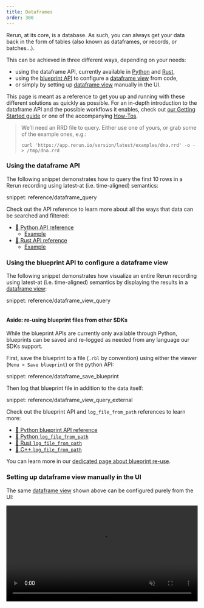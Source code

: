 ```yaml
---
title: Dataframes
order: 300
---
```


Rerun, at its core, is a database. As such, you can always get your data back in the form of tables (also known as dataframes, or records, or batches...).

This can be achieved in three different ways, depending on your needs:
* using the dataframe API, currently available in [Python](https://ref.rerun.io/docs/python/stable/common/dataframe/) and [Rust](https://docs.rs/rerun/latest/rerun/dataframe/index.html),
* using the [blueprint API](../concepts/blueprint.md) to configure a [dataframe view](types/views/dataframe_view.md) from code,
* or simply by setting up [dataframe view](types/views/dataframe_view.md) manually in the UI.

This page is meant as a reference to get you up and running with these different solutions as quickly as possible.
For an in-depth introduction to the dataframe API and the possible workflows it enables, check out [our Getting Started guide](../getting-started/data-out) or one of the accompanying [How-Tos](../howto/dataframe-api.md).


> We'll need an RRD file to query. Either use one of yours, or grab some of the example ones, e.g.:
> ```
> curl 'https://app.rerun.io/version/latest/examples/dna.rrd' -o - > /tmp/dna.rrd
> ```

### Using the dataframe API

The following snippet demonstrates how to query the first 10 rows in a Rerun recording using latest-at (i.e. time-aligned) semantics:

snippet: reference/dataframe_query

Check out the API reference to learn more about all the ways that data can be searched and filtered:
* [🐍 Python API reference](https://ref.rerun.io/docs/python/stable/common/dataframe/)
  * [Example](https://github.com/rerun-io/rerun/blob/c00a9f649fd4463f91620e8e2eac11355b245ac5/examples/python/dataframe_query/dataframe_query.py)
* [🦀 Rust API reference](https://docs.rs/rerun/latest/rerun/dataframe/index.html)
  * [Example](https://github.com/rerun-io/rerun/blob/c00a9f649fd4463f91620e8e2eac11355b245ac5/examples/rust/dataframe_query/src/main.rs)


### Using the blueprint API to configure a dataframe view

The following snippet demonstrates how visualize an entire Rerun recording using latest-at (i.e. time-aligned) semantics by displaying the results in a [dataframe view](types/views/dataframe_view.md):

snippet: reference/dataframe_view_query

<picture>
  <img src="https://static.rerun.io/dataframe_query_example/d3dc908edb09377fbdc4c8f16b1b35a7a35a5e7d/full.png" alt="">
  <source media="(max-width: 480px)" srcset="https://static.rerun.io/dataframe_query_example/d3dc908edb09377fbdc4c8f16b1b35a7a35a5e7d/480w.png">
  <source media="(max-width: 768px)" srcset="https://static.rerun.io/dataframe_query_example/d3dc908edb09377fbdc4c8f16b1b35a7a35a5e7d/768w.png">
  <source media="(max-width: 1024px)" srcset="https://static.rerun.io/dataframe_query_example/d3dc908edb09377fbdc4c8f16b1b35a7a35a5e7d/1024w.png">
  <source media="(max-width: 1200px)" srcset="https://static.rerun.io/dataframe_query_example/d3dc908edb09377fbdc4c8f16b1b35a7a35a5e7d/1200w.png">
</picture>

#### Aside: re-using blueprint files from other SDKs

While the blueprint APIs are currently only available through Python, blueprints can be saved and re-logged as needed from any language our SDKs support.

First, save the blueprint to a file (`.rbl` by convention) using either the viewer (`Menu > Save blueprint`) or the python API:

snippet: reference/dataframe_save_blueprint

Then log that blueprint file in addition to the data itself:

snippet: reference/dataframe_view_query_external

Check out the blueprint API and `log_file_from_path` references to learn more:
* [🐍 Python blueprint API reference](https://ref.rerun.io/docs/python/stable/common/blueprint_apis/)
* [🐍 Python `log_file_from_path`](https://ref.rerun.io/docs/python/stable/common/logging_functions/#rerun.log_file_from_path)
* [🦀 Rust `log_file_from_path`](https://docs.rs/rerun/latest/rerun/struct.RecordingStream.html#method.log_file_from_path)
* [🌊 C++ `log_file_from_path`](https://ref.rerun.io/docs/cpp/stable/classrerun_1_1RecordingStream.html#a20798d7ea74cce5c8174e5cacd0a2c47)

You can learn more in our [dedicated page about blueprint re-use](../howto/visualization/reuse-blueprints?speculative-link).


### Setting up dataframe view manually in the UI

The same [dataframe view](types/views/dataframe_view.md) shown above can be configured purely from the UI:

<video width="100%" autoplay loop muted controls>
    <source src="https://static.rerun.io/dataframe/df-dna-demo.webm" type="video/webm" />
</video>
